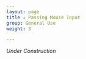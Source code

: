 ```yaml
---
layout: page
title : Passing Mouse Input
group: General Use
weight: 3

---
```


_Under Construction_